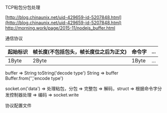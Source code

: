 TCP粘包分包处理


[http://blog.chinaunix.net/uid-429659-id-5207848.html](http://blog.chinaunix.net/uid-429659-id-5207848.html)
http://morning.work/page/2015-11/nodejs_buffer.html

通信协议

| 起始标识     | 帧长度(不包括包头，帧长度位之后为正文)     | 命令字 | ... |
| :------------- | :------------- |:------------- |:------------- |
| 1Byte       |    2Byte    | 1Byte | ...|


buffer => String  toString('decode type')
String => buffer Buffer.from('','encode type')




socket.on('data')  => 处理粘包，分包 => 完整包 => 解码，struct => 根据命令字分发控制器处理
=> 编码 => socket.write


协议配置文件
